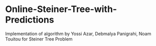 # Online-Steiner-Tree-with-Predictions
Implementation of algorithm by Yossi Azar, Debmalya Panigrahi, Noam Touitou for Steiner Tree Problem
